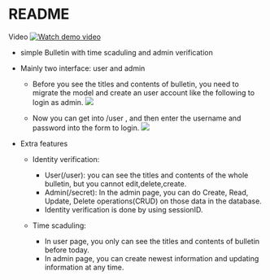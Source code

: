 # README
Video
[![Watch demo video](https://img.youtube.com/vi/_TNfaksDt0k/0.jpg)](https://www.youtube.com/watch?v=_TNfaksDt0k&feature=youtu.be)
* simple Bulletin with time scaduling and admin verification

+ Mainly two interface: user and admin 
    + Before you see the titles and contents of bulletin, you need to migrate the model and create an user account like the following to login as admin. 
    ![](https://i.imgur.com/hiaZMoY.png)

    + Now you can get into /user , and then enter the username and password into the form to login. 
    ![](https://i.imgur.com/XWmjdpB.png)
 
+ Extra features
    + Identity verification: 
        + User(/user): you can see the titles and contents of the whole bulletin, but you cannot edit,delete,create. 
        + Admin(/secret): In the admin page, you can do Create, Read, Update, Delete operations(CRUD) on those data in the database. 
        + Identity verification is done by using sessionID. 
 
 
    + Time scaduling: 
        + In user page, you only can see the titles and contents of bulletin before today. 
        + In admin page, you can create newest information and updating information at any time. 
 
